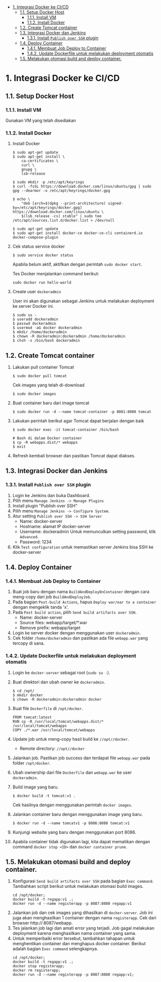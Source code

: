 - [1. Integrasi Docker ke CI/CD](#1-integrasi-docker-ke-cicd)
  - [1.1. Setup Docker Host](#11-setup-docker-host)
    - [1.1.1. Install VM](#111-install-vm)
    - [1.1.2. Install Docker](#112-install-docker)
  - [1.2. Create Tomcat container](#12-create-tomcat-container)
  - [1.3. Integrasi Docker dan Jenkins](#13-integrasi-docker-dan-jenkins)
    - [1.3.1. Install ```Publish over SSH``` plugin](#131-install-publish-over-ssh-plugin)
  - [1.4. Deploy Container](#14-deploy-container)
    - [1.4.1. Membuat Job Deploy to Container](#141-membuat-job-deploy-to-container)
    - [1.4.2. Update Dockerfile untuk melakukan deployment otomatis](#142-update-dockerfile-untuk-melakukan-deployment-otomatis)
  - [1.5. Melakukan otomasi build and deploy container.](#15-melakukan-otomasi-build-and-deploy-container)

# 1. Integrasi Docker ke CI/CD

## 1.1. Setup Docker Host
### 1.1.1. Install VM
Gunakan VM yang telah disediakan

### 1.1.2. Install Docker
1. Install Docker
    ```
    $ sudo apt-get update
    $ sudo apt-get install \
        ca-certificates \
        curl \
        gnupg \
        lsb-release
    
    $ sudo mkdir -p /etc/apt/keyrings
    $ curl -fsSL https://download.docker.com/linux/ubuntu/gpg | sudo gpg --dearmor -o /etc/apt/keyrings/docker.gpg
    
    $ echo \
        "deb [arch=$(dpkg --print-architecture) signed-by=/etc/apt/keyrings/docker.gpg] https://download.docker.com/linux/ubuntu \
        $(lsb_release -cs) stable" | sudo tee /etc/apt/sources.list.d/docker.list > /dev/null
    
    $ sudo apt-get update
    $ sudo apt-get install docker-ce docker-ce-cli containerd.io docker-compose-plugin
    ```
2. Cek status service docker
    ```
    $ sudo service docker status
    ```
    
    Apabila belum aktif, aktifkan dengan perintah ```sudo docker start```.

    Tes Docker menjalankan command berikut:
    ```
    sudo docker run hello-world
    ```
3. Create user ```dockeradmin```

    User ini akan digunakan sebagai Jenkins untuk melakukan deployment ke server Docker ini.
    ```
    $ sudo su -
    $ useradd dockeradmin
    $ passwd dockeradmin
    $ usermod -aG docker dockeradmin
    $ mkdir /home/dockeradmin
    $ chown -R dockeradmin:dockeradmin /home/dockeradmin
    $ chsh -s /bin/bash dockeradmin
    ```

## 1.2. Create Tomcat container
1. Lakukan pull container Tomcat
    ```
    $ sudo docker pull tomcat
    ```

    Cek images yang telah di-download
    ```
    $ sudo docker images
    ```
2. Buat container baru dari image tomcat
    ```
    $ sudo docker run -d --name tomcat-container -p 8081:8080 tomcat
    ```
3. Lakukan perintah berikut agar Tomcat dapat berjalan dengan baik
    ```
    $ sudo docker exec -it tomcat-container /bin/bash

    # Bash di dalam Docker container
    $ cp -R webapps.dist/* webapps
    $ exit
    ```
4. Refresh kembali browser dan pastikan Tomcat dapat diakses.

## 1.3. Integrasi Docker dan Jenkins
### 1.3.1. Install ```Publish over SSH``` plugin
1. Login ke Jenkins dan buka Dashboard.
2. Pilih menu ```Manage Jenkins -> Manage Plugins```
3. Install plugin "Publish over SSH"
4. Pilih menu ```Manage Jenkins -> Configure System```.
5. Atur setting ```Publish over SSH -> SSH Server```
    - Name: docker-server
    - Hostname: alamat IP docker-server
    - Username: dockeradmin
    Untuk memunculkan setting password, klik ```Advanced```.
    - Password: 1234
6. Klik ```Test configuration``` untuk memastikan server Jenkins bisa SSH ke docker-server
   
## 1.4. Deploy Container
### 1.4.1. Membuat Job Deploy to Container
1. Buat job baru dengan nama ```BuildAndDeployOnContainer``` dengan cara meng-copy dari job ```BuildAndDeployJob```.
2. Pada bagian ```Post-build Actions```, hapus ```Deploy war/ear to a container``` dengan mengeklik tanda 'x'.
3. Pada ```Post build action```, pilih ```Send build artifacts over SSH```.
    - Name: docker-server
    - Source files: webapp/target/*.war
    - Remove prefix: webapp/target
4. Login ke server docker dengan menggunakan user ```dockeradmin```.
5. Cek folder ```/home/dockeradmin``` dan pastikan ada file ```webapp.war``` yang tercopy di sana.

### 1.4.2. Update Dockerfile untuk melakukan deployment otomatis
1. Login ke ```docker-server``` sebagai root (```sudo su -```).
2. Buat direktori dan ubah owner ke ```dockeradmin```.
    ```
    $ cd /opt/
    $ mkdir docker
    $ chown -R dockeradmin:dockeradmin docker
    ```
3. Buat file ```Dockerfile``` di ```/opt/docker```.
    ```
    FROM tomcat:latest
    RUN cp -R /usr/local/tomcat/webapps.dist/* /usr/local/tomcat/webapps
    COPY ./*.war /usr/local/tomcat/webapps
    ```   
4. Update job untuk meng-copy hasil build ke ```//opt//docker```.
    - Remote directory: ```//opt//docker```
5. Jalankan job. Pastikan job success dan terdapat file ```webapp.war``` pada folder ```/opt/docker```.
6. Ubah ownership dari file ```Dockerfile``` dan ```webapp.war``` ke user ```dockeradmin```.
7. Build image yang baru.
    ```
    $ docker build -t tomcat:v1 .
    ```
    Cek hasilnya dengan menggunakan perintah ```docker images```.

8. Jalankan container baru dengan menggunakan image yang baru.
    ```
    $ docker run -d --name tomcatv1 -p 8086:8080 tomcat:v1
    ```

9. Kunjungi website yang baru dengan menggunakan port 8086.
10. Apabila container tidak digunakan lagi, kita dapat mematikan dengan command ```docker stop <ID>``` dan ```docker container prune```.

## 1.5. Melakukan otomasi build and deploy container.
1. Konfigurasi ```Send build artifacts over SSH``` pada bagian ```Exec command```. Tambahkan script berikut untuk melakukan otomasi build images.
    ```
    cd /opt/docker;
    docker build -t regapp:v1 .;
    docker run -d --name registerapp -p 8087:8080 regapp:v1
    ```
2. Jalankan job dan cek images yang dihasilkan di ```docker-server```.
    Job ini juga akan menghasilkan 1 container dengan nama ```registerapp```. Cek dari browser http://<IP-docker-server>:8087/webapp.
3. Tes jalankan job lagi dan amati error yang terjadi.
    Job gagal melakukan deployment karena menghasilkan nama container yang sama.
4. Untuk memperbaiki error tersebut, tambahkan tahapan untuk menghentikan container dan menghapus docker container. Berikut adalah bagian ```Exec command``` selengkapnya.
    ```
    cd /opt/docker;
    docker build -t regapp:v1 .;
    docker stop registerapp;
    docker rm registerapp;
    docker run -d --name registerapp -p 8087:8080 regapp:v1;
    ```